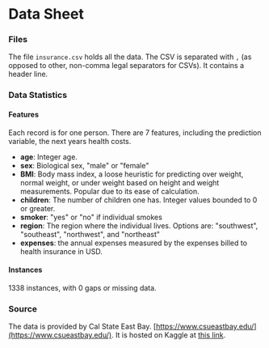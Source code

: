 # Data Sheet




### Files

The file `insurance.csv` holds all the data. The CSV is separated with `,` (as opposed to other, non-comma legal separators for CSVs). It contains a header line.

### Data Statistics

#### Features

Each record is for one person. There are 7 features, including the prediction variable, the next years health costs.

* **age**: Integer age.
* **sex**: Biological sex, "male" or "female"
* **BMI**: Body mass index, a loose heuristic for predicting over weight, normal weight, or under weight based on height and weight measurements. Popular due to its ease of calculation.
* **children**: The number of children one has. Integer values bounded to 0 or greater.
* **smoker**: "yes" or "no" if individual smokes
* **region**: The region where the individual lives. Options are: "southwest", "southeast", "northwest", and "northeast"
* **expenses**: the annual expenses measured by the expenses billed to health insurance in USD.


#### Instances

1338 instances, with 0 gaps or missing data.


### Source

The data is provided by Cal State East Bay. [https://www.csueastbay.edu/](https://www.csueastbay.edu/). It is hosted on Kaggle at [this link](https://www.kaggle.com/datasets/noordeen/insurance-premium-prediction).
